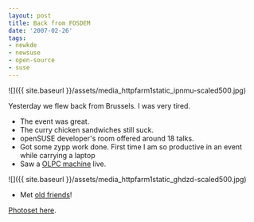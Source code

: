 ```yaml
---
layout: post
title: Back from FOSDEM
date: '2007-02-26'
tags:
- newkde
- newsuse
- open-source
- suse
---
```


 ![]({{ site.baseurl }}/assets/media_httpfarm1static_ipnmu-scaled500.jpg)

Yesterday we flew back from Brussels. I was very tired.

* The event was great.  
* The curry chicken sandwiches still suck.  
* openSUSE developer's room offered around 18 talks.  
* Got some zypp work done. First time I am so productive in an event while carrying a laptop  
* Saw a [OLPC machine][1] live.

 ![]({{ site.baseurl }}/assets/media_httpfarm1static_ghdzd-scaled500.jpg)

* Met [old friends][2]!

[Photoset here][3].

[1]: http://www.flickr.com/photos/duncanmac-vicar/402671912/  
 [2]: http://developer.kde.org/~wheeler/  
 [3]: http://www.flickr.com/photos/duncanmac-vicar/sets/72157594557555344/

